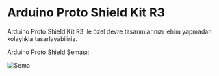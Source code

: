 # Arduino Proto Shield Kit R3 #

Arduino Proto Shield Kit R3 ile özel devre tasarımlarınızı lehim yapmadan kolaylıkla tasarlayabiliriz.

Arduino Proto Shield Şeması:

![Şema](https://user-images.githubusercontent.com/101178401/179923792-e4f532f9-ce45-4bcb-8bb1-bab992d91b56.png)
